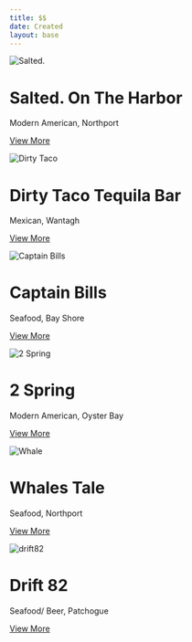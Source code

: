 ```yaml
---
title: $$
date: Created
layout: base
---
```


<div class="album py-5 bg-light">
    <div class="container">

<div class="row row-cols-1 row-cols-sm-2 row-cols-md-3 g-3">
        <div class="col">
          <div class="card shadow-sm">
            <img src="/images/salted.jpg" alt="Salted.">

 <div class="card-body">
              <h1> Salted. On The Harbor </h1>
              <p> Modern American, Northport </p>
              <div class="d-flex justify-content-between align-items-center">
                <div class="btn-group">
                  <p><a class="btn btn-secondary" href="/restaurants/saltedontheharbor/">View More</a></p>
                </div>
              </div>
            </div>
          </div>
        </div>
        
        
        
<div class="col">
          <div class="card shadow-sm">
            <img src="/images/dirtytaco.jpg" alt="Dirty Taco">

 <div class="card-body">
              <h1> Dirty Taco Tequila Bar </h1>
              <p> Mexican, Wantagh </p>
              <div class="d-flex justify-content-between align-items-center">
                <div class="btn-group">
                  <p><a class="btn btn-secondary" href="/restaurants/dirtytaco/">View More</a></p>
                </div>
                </div>
            </div>
          </div>
        </div>
    <div class="col">
          <div class="card shadow-sm">
            <img src="/images/captain.jpg" alt="Captain Bills">

 <div class="card-body">
              <h1> Captain Bills </h1>
              <p> Seafood, Bay Shore </p>
              <div class="d-flex justify-content-between align-items-center">
                <div class="btn-group">
                  <p><a class="btn btn-secondary" href="/restaurants/captainbills/">View More</a></p>
                </div>
              </div>
            </div>
          </div>
        </div>

<div class="col">
          <div class="card shadow-sm">
            <img src="/images/2spring.jpg" alt="2 Spring">

<div class="card-body">
              <h1> 2 Spring </h1>
              <p> Modern American, Oyster Bay </p>
              <div class="d-flex justify-content-between align-items-center">
                <div class="btn-group">
                  <p><a class="btn btn-secondary" href="/restaurants/2spring/">View More</a></p>
                </div>
              </div>
            </div>
          </div>
        </div>
 <div class="col">
          <div class="card shadow-sm">
            <img src="/images/whales-tale.jpg" alt="Whale">

<div class="card-body">
              <h1> Whales Tale </h1>
              <p> Seafood, Northport </p>
              <div class="d-flex justify-content-between align-items-center">
                <div class="btn-group">
                  <p><a class="btn btn-secondary" href="/restaurants/whalestale/">View More</a></p>
                </div>
              </div>
            </div>
          </div>
        </div>
        <div class="col">
          <div class="card shadow-sm">
           <img src="/images/drift82.jpg" alt="drift82">

 <div class="card-body">
              <h1> Drift 82 </h1>
              <p> Seafood/ Beer, Patchogue </p>
              <div class="d-flex justify-content-between align-items-center">
                <div class="btn-group">
                  <p><a class="btn btn-secondary" href="/restaurants/drift82/">View More</a></p>
                </div>
              </div>
            </div>
          </div>
        </div>

 
 
</div>
    </div>
  </div>